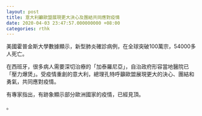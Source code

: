 ```yaml
---
layout: post
title: 意大利籲歐盟展現更大決心及團結共同應對疫情
date: 2020-04-03 23:47:57.000000000 +08:00
categories: rthk
---
```


美國霍普金斯大學數據顯示，新型肺炎確診病例，在全球突破100萬宗，54000多人死亡。

在西班牙，很多病人需要深切治療的「加泰羅尼亞」，自治政府形容當地醫院已「壓力爆煲」。受疫情重創的意大利，總理孔特呼籲歐盟展現更大的決心、團結和勇氣，共同應對疫情。

有專家指出，有跡象顯示部分歐洲國家的疫情，已經見頂。

。
